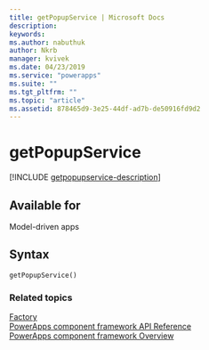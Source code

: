 ```yaml
---
title: getPopupService | Microsoft Docs
description: 
keywords:
ms.author: nabuthuk
author: Nkrb
manager: kvivek
ms.date: 04/23/2019
ms.service: "powerapps"
ms.suite: ""
ms.tgt_pltfrm: ""
ms.topic: "article"
ms.assetid: 878465d9-3e25-44df-ad7b-de50916fd9d2
---
```


# getPopupService

[!INCLUDE [getpopupservice-description](includes/getpopupservice-description.md)]

## Available for 

Model-driven apps

## Syntax

`getPopupService()`


### Related topics

[Factory](../factory.md)<br/>
[PowerApps component framework API Reference](../../reference/index.md)<br/>
[PowerApps component framework Overview](../../overview.md)